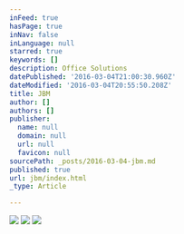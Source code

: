 ```yaml
---
inFeed: true
hasPage: true
inNav: false
inLanguage: null
starred: true
keywords: []
description: Office Solutions
datePublished: '2016-03-04T21:00:30.960Z'
dateModified: '2016-03-04T20:55:50.208Z'
title: JBM
author: []
authors: []
publisher:
  name: null
  domain: null
  url: null
  favicon: null
sourcePath: _posts/2016-03-04-jbm.md
published: true
url: jbm/index.html
_type: Article

---
```

![](https://the-grid-user-content.s3-us-west-2.amazonaws.com/3b846705-e385-4be2-a73b-6f640ca6e3c7.jpg)
![](https://the-grid-user-content.s3-us-west-2.amazonaws.com/d38bfe2c-936f-49eb-b514-747e4048290e.jpg)
![](https://the-grid-user-content.s3-us-west-2.amazonaws.com/7e42b830-68fc-4705-b52a-e98dfdc9eb41.jpg)